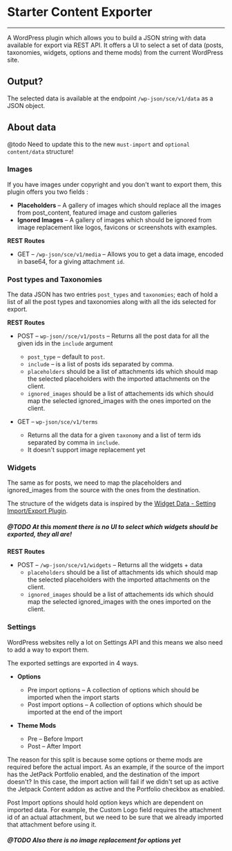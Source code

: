 # Starter Content Exporter
------

A WordPress plugin which allows you to build a JSON string with data available for export via REST API.
It offers a UI to select a set of data (posts, taxonomies, widgets, options and theme mods) from the current WordPress site.

## Output?
 
The selected data is available at the endpoint `/wp-json/sce/v1/data` as a JSON object.
 
## About data

@todo Need to update this to the new `must-import` and `optional content/data` structure!

### Images

If you have images under copyright and you don't want to export them, this plugin offers you two fields :

- **Placeholders** – A gallery of images which should replace all the images from post_content, featured image and custom galleries
- **Ignored Images** – A gallery of images which should be ignored from image replacement like logos, favicons or screenshots with examples.

**REST Routes**

- GET – `/wp-json/sce/v1/media` – Allows you to get a data image, encoded in base64, for a giving attachment `id`.

### Post types and Taxonomies

The data JSON has two entries `post_types` and `taxonomies`; each of hold a list of all the post types and taxonomies along  with all the ids selected for export.

**REST Routes**

* POST – `wp-json//sce/v1/posts` – Returns all the post data for all the given ids in the `include` argument
	- `post_type` – default to `post`.
	- `include` – is a list of posts ids separated by comma. 
	- `placeholders` should be a list of attachments ids which should map the selected placeholders with the imported attachments on the client.
	- `ignored_images` should be a list of attachements ids which should map the selected ignored_images with the ones imported on the client.

* GET – `wp-json/sce/v1/terms`
	- Returns all the data for a given `taxonomy` and a list of term ids separated by comma in `include`.
	- It doesn't support image replacement yet
 
### Widgets

The same as for posts, we need to map the placeholders and ignored_images from the source with the ones from the destination.

The structure of the widgets data is inspired by the [Widget Data - Setting Import/Export Plugin](https://wordpress.org/plugins/widget-settings-importexport).

##### @TODO At this moment there is no UI to select which widgets should be exported, they all are!

**REST Routes**

- POST – `/wp-json/sce/v1/widgets` – Returns all the widgets + data
	- `placeholders` should be a list of attachments ids which should map the selected placeholders with the imported attachments on the client.
	- `ignored_images` should be a list of attachements ids which should map the selected ignored_images with the ones imported on the client.

### Settings

WordPress websites relly a lot on Settings API and this means we also need to add a way to export them.

The exported settings are exported in 4 ways.

* **Options** 
	- Pre import options – A collection of options  which should be imported when the import starts
	- Post import options – A collection of options which should be imported at the end of the import

* **Theme Mods**
	- Pre – Before Import
	- Post – After Import

The reason for this split is because some options or theme mods are required before the actual import.
As an example, if the source of the import has the JetPack Portfolio enabled, and the destination of the import doesn't?
 In this case, the import action will fail if we didn't set up as active the Jetpack Content addon as active and the Portfolio checkbox as enabled.

Post Import options should hold option keys which are dependent on imported data.
For example, the Custom Logo field requires the attachment id of an actual attachment, but we need to be sure that we 
already imported that attachment before using it.

##### @TODO Also there is no image replacement for options yet
